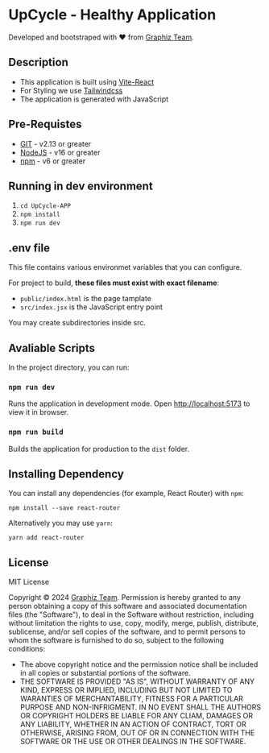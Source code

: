 # UpCycle - Healthy Application

Developed and bootstraped with ❤ from [Graphiz Team](https://graphiz.in/).

## Description

- This application is built using [Vite-React](https://vitejs.dev/)
- For Styling we use [Tailwindcss](https://tailwindcss.com/)
- The application is generated with JavaScript

## Pre-Requistes

- [GIT](https://git-scm.com/) - v2.13 or greater
- [NodeJS](https://nodejs.org/en) - v16 or greater
- [npm](https://npmjs.org/) - v6 or greater

## Running in dev environment

1. `cd UpCycle-APP`
2. `npm install`
3. `npm run dev`

## .env file

This file contains various environmet variables that you can configure.

For project to build, **these files must exist with exact filename**:
- `public/index.html` is the page tamplate
- `src/index.jsx` is the JavaScript entry point

You may create subdirectories inside src.

## Avaliable Scripts

In the project directory, you can run:

### `npm run dev`
Runs the application in development mode.
Open [http://localhost:5173](http://localhost:5173) to view it in browser.

### `npm run build`

Builds the application for production to the `dist` folder.

## Installing Dependency

You can install any dependencies (for example, React Router) with `npm`:
```
npm install --save react-router
```

Alternatively you may use `yarn`:
```
yarn add react-router
```

## License

MIT License

Copyright © 2024 [Graphiz Team](https://graphiz.in/).
Permission is hereby granted to any person obtaining a copy of this software and associated documentation files (the "Software"), to deal in the Software without restriction, including without limitation the rights to use, copy, modify, merge, publish, distribute, sublicense, and/or sell copies of the software, and to permit persons to whom the software is furnished to do so, subject to the following conditions:
 - The above copyright notice and the permission notice shall be included in all copies or substantial portions of the software.
 - THE SOFTWARE IS PROVIDED "AS IS", WITHOUT WARRANTY OF ANY KIND, EXPRESS OR IMPLIED, INCLUDING BUT NOT LIMITED TO WARANTIES OF MERCHANTABILITY, FITNESS FOR A PARTICULAR PURPOSE AND
 NON-INFRIGMENT. IN NO EVENT SHALL THE AUTHORS OR COPYRIGHT HOLDERS BE LIABLE FOR ANY CLIAM, DAMAGES OR ANY LIABILITY, WHETHER IN AN ACTION OF CONTRACT, TORT OR OTHERWISE, ARISING FROM, OUT OF OR IN CONNECTION WITH THE SOFTWARE OR THE USE OR OTHER DEALINGS IN THE SOFTWARE.